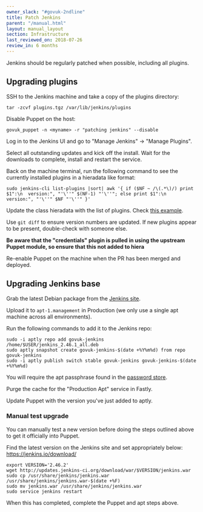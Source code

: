```yaml
---
owner_slack: "#govuk-2ndline"
title: Patch Jenkins
parent: "/manual.html"
layout: manual_layout
section: Infrastructure
last_reviewed_on: 2018-07-26
review_in: 6 months
---
```


Jenkins should be regularly patched when possible, including all plugins.

## Upgrading plugins

SSH to the Jenkins machine and take a copy of the plugins directory:

```
tar -zcvf plugins.tgz /var/lib/jenkins/plugins
```

Disable Puppet on the host:

```
govuk_puppet -n <myname> -r "patching jenkins" --disable
```

Log in to the Jenkins UI and go to "Manage Jenkins" -> "Manage Plugins".

Select all outstanding updates and kick off the install. Wait for the downloads
to complete, install and restart the service.

Back on the machine terminal, run the following command to see the currently
installed plugins in a hieradata like format:

```
sudo jenkins-cli list-plugins |sort| awk '{ if ($NF ~ /\(.*\)/) print $1":\n  version:", "'\''" $(NF-1) "'\''"; else print $1":\n  version:", "'\''" $NF "'\''" }'
```

Update the class hieradata with the list of plugins. Check [this example](https://github.com/alphagov/govuk-puppet/blob/master/hieradata/class/ci_master.yaml).

Use `git diff` to ensure version numbers are updated. If new plugins appear to be
present, double-check with someone else.

**Be aware that the "credentials" plugin is pulled in using the upstream Puppet
module, so ensure that this not added to hiera**

Re-enable Puppet on the machine when the PR has been merged and deployed.

## Upgrading Jenkins base

Grab the latest Debian package from the [Jenkins site](https://pkg.jenkins.io/debian-stable/).

Upload it to `apt-1.management` in Production (we only use a single apt machine
across all environments).

Run the following commands to add it to the Jenkins repo:

```
sudo -i aptly repo add govuk-jenkins /home/$USER/jenkins_2.46.1_all.deb
sudo aptly snapshot create govuk-jenkins-$(date +%Y%m%d) from repo govuk-jenkins
sudo -i aptly publish switch stable govuk-jenkins govuk-jenkins-$(date +%Y%m%d)
```

You will require the apt passphrase found in the [password store](https://github.com/alphagov/govuk-secrets/tree/master/pass).

Purge the cache for the "Production Apt" service in Fastly.

Update Puppet with the version you've just added to aptly.

### Manual test upgrade

You can manually test a new version before doing the steps outlined above to get
it officially into Puppet.

Find the latest version on the Jenkins site and set appropriately below:
https://jenkins.io/download/

```
export VERSION='2.46.2'
wget http://updates.jenkins-ci.org/download/war/$VERSION/jenkins.war
sudo cp /usr/share/jenkins/jenkins.war /usr/share/jenkins/jenkins.war-$(date +%F)
sudo mv jenkins.war /usr/share/jenkins/jenkins.war
sudo service jenkins restart
```

When this has completed, complete the Puppet and apt steps above.
